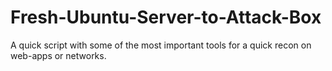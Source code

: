 # Fresh-Ubuntu-Server-to-Attack-Box
A quick script with some of the most important tools for a quick recon on web-apps or networks. 
